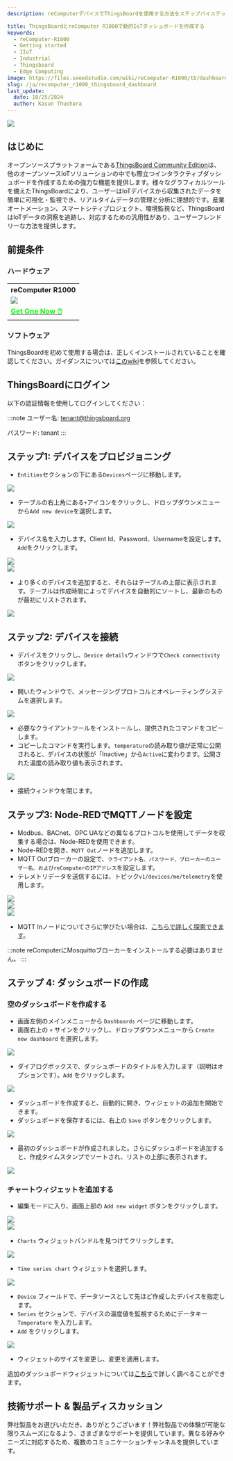 ```yaml
---
description: reComputerデバイスでThingsBoardを使用する方法をステップバイステップガイドで学習します。デバイスの追加、MQTTノードの設定、効率的なデータ監視のための人気機能を使用したインタラクティブダッシュボードの作成方法を発見してください。

title: ThingsBoardとreComputer R1000で動的IoTダッシュボードを作成する
keywords:
  - reComputer-R1000
  - Getting started
  - IIoT
  - Industrial 
  - Thingsboard
  - Edge Computing
image: https://files.seeedstudio.com/wiki/reComputer-R1000/tb/dashboard/thingsboard_1.webp
slug: /ja/recomputer_r1000_thingsboard_dashboard
last_update:
  date: 10/25/2024
  author: Kasun Thushara
---
```


<div style={{textAlign:'center'}}><img src="https://files.seeedstudio.com/wiki/reComputer-R1000/tb/dashboard/thingsboard.gif" style={{width:600}}/></div>

## はじめに

オープンソースプラットフォームである[ThingsBoard Community Edition](https://thingsboard.io/)は、他のオープンソースIoTソリューションの中でも際立つインタラクティブダッシュボードを作成するための強力な機能を提供します。様々なグラフィカルツールを備えたThingsBoardにより、ユーザーはIoTデバイスから収集されたデータを簡単に可視化・監視でき、リアルタイムデータの管理と分析に理想的です。産業オートメーション、スマートシティプロジェクト、環境監視など、ThingsBoardはIoTデータの洞察を追跡し、対応するための汎用性があり、ユーザーフレンドリーな方法を提供します。

## 前提条件

### ハードウェア

<div class="table-center">
 <table class="table-nobg">
    <tr class="table-trnobg">
      <th class="table-trnobg">reComputer R1000</th>
  </tr>
    <tr class="table-trnobg"></tr>
  <tr class="table-trnobg">
   <td class="table-trnobg"><div style={{textAlign:'center'}}><img src="https://files.seeedstudio.com/wiki/reComputer-R1000/recomputer_r_images/01.png" style={{width:300, height:'auto'}}/></div></td>
  </tr>
    <tr class="table-trnobg"></tr>
  <tr class="table-trnobg">
   <td class="table-trnobg"><div class="get_one_now_container" style={{textAlign: 'center'}}><a class="get_one_now_item" href="https://www.seeedstudio.com/reComputer-R1025-10-p-5895.html" target="_blank">
              <strong><span><font color={'FFFFFF'} size={"4"}> Get One Now 🖱️</font></span></strong>
          </a></div></td>
        </tr>
    </table>
</div>

### ソフトウェア

ThingsBoardを初めて使用する場合は、正しくインストールされていることを確認してください。ガイダンスについては[このwiki](https://wiki.seeedstudio.com/ja/recomputer_r1000_thingsboard_ce/)を参照してください。

## ThingsBoardにログイン

以下の認証情報を使用してログインしてください：

:::note
ユーザー名: tenant@thingsboard.org

パスワード: tenant
:::

## ステップ1: デバイスをプロビジョニング

- `Entities`セクションの下にある`Devices`ページに移動します。
  
<div style={{textAlign:'center'}}><img src="https://files.seeedstudio.com/wiki/reComputer-R1000/tb/dashboard/tb1.png" style={{width:600}}/></div>

- テーブルの右上角にある`+`アイコンをクリックし、ドロップダウンメニューから`Add new device`を選択します。

<div style={{textAlign:'center'}}><img src="https://files.seeedstudio.com/wiki/reComputer-R1000/tb/dashboard/tb2.png" style={{width:600}}/></div>

- デバイス名を入力します。Client Id、Password、Usernameを設定します。`Add`をクリックします。

<div style={{textAlign:'center'}}><img src="https://files.seeedstudio.com/wiki/reComputer-R1000/tb/dashboard/tb3.png" style={{width:600}}/></div>
<div style={{textAlign:'center'}}><img src="https://files.seeedstudio.com/wiki/reComputer-R1000/tb/dashboard/mqtt4.PNG" style={{width:400}}/></div>

- より多くのデバイスを追加すると、それらはテーブルの上部に表示されます。テーブルは作成時間によってデバイスを自動的にソートし、最新のものが最初にリストされます。

<div style={{textAlign:'center'}}><img src="https://files.seeedstudio.com/wiki/reComputer-R1000/tb/dashboard/tb5.png" style={{width:600}}/></div>

## ステップ2: デバイスを接続

- デバイスをクリックし、`Device details`ウィンドウで`Check connectivity`ボタンをクリックします。
  
<div style={{textAlign:'center'}}><img src="https://files.seeedstudio.com/wiki/reComputer-R1000/tb/dashboard/tb6.png" style={{width:600}}/></div>

- 開いたウィンドウで、メッセージングプロトコルとオペレーティングシステムを選択します。
  
<div style={{textAlign:'center'}}><img src="https://files.seeedstudio.com/wiki/reComputer-R1000/tb/dashboard/tb7.png" style={{width:600}}/></div>

- 必要なクライアントツールをインストールし、提供されたコマンドをコピーします。
- コピーしたコマンドを実行します。`temperature`の読み取り値が正常に公開されると、デバイスの状態が「Inactive」から`Active`に変わります。公開された温度の読み取り値も表示されます。

<div style={{textAlign:'center'}}><img src="https://files.seeedstudio.com/wiki/reComputer-R1000/tb/dashboard/tb8.png" style={{width:600}}/></div>

- 接続ウィンドウを閉じます。

## ステップ3: Node-REDでMQTTノードを設定

- Modbus、BACnet、OPC UAなどの異なるプロトコルを使用してデータを収集する場合は、Node-REDを使用できます。
- Node-REDを開き、`MQTT Out`ノードを追加します。
- MQTT Outブローカーの設定で、`クライアント名、パスワード、ブローカーのユーザー名、およびreComputerのIPアドレス`を設定します。
- テレメトリデータを送信するには、トピック`v1/devices/me/telemetry`を使用します。

<div style={{textAlign:'center'}}><img src="https://files.seeedstudio.com/wiki/reComputer-R1000/tb/dashboard/mqtt1.PNG" style={{width:400}}/></div>
<div style={{textAlign:'center'}}><img src="https://files.seeedstudio.com/wiki/reComputer-R1000/tb/dashboard/mqtt2.PNG" style={{width:400}}/></div>
<div style={{textAlign:'center'}}><img src="https://files.seeedstudio.com/wiki/reComputer-R1000/tb/dashboard/mqtt3.PNG" style={{width:400}}/></div>

- MQTT Inノードについてさらに学びたい場合は、[こちらで詳しく探索できます](https://wiki.seeedstudio.com/ja/recomputer_r1000_nodered_mqtt/)。

:::note
reComputerにMosquittoブローカーをインストールする必要はありません。
:::

## ステップ 4: ダッシュボードの作成

### 空のダッシュボードを作成する

- 画面左側のメインメニューから `Dashboards` ページに移動します。
- 画面右上の `+` サインをクリックし、ドロップダウンメニューから `Create new dashboard` を選択します。
  
<div style={{textAlign:'center'}}><img src="https://files.seeedstudio.com/wiki/reComputer-R1000/tb/dashboard/tb9.png" style={{width:600}}/></div>

- ダイアログボックスで、ダッシュボードのタイトルを入力します（説明はオプションです）。`Add` をクリックします。

<div style={{textAlign:'center'}}><img src="https://files.seeedstudio.com/wiki/reComputer-R1000/tb/dashboard/tb10.png" style={{width:600}}/></div>

- ダッシュボードを作成すると、自動的に開き、ウィジェットの追加を開始できます。
- ダッシュボードを保存するには、右上の `Save` ボタンをクリックします。

<div style={{textAlign:'center'}}><img src="https://files.seeedstudio.com/wiki/reComputer-R1000/tb/dashboard/tb11.png" style={{width:600}}/></div>

- 最初のダッシュボードが作成されました。さらにダッシュボードを追加すると、作成タイムスタンプでソートされ、リストの上部に表示されます。

<div style={{textAlign:'center'}}><img src="https://files.seeedstudio.com/wiki/reComputer-R1000/tb/dashboard/tb12.png" style={{width:600}}/></div>

### チャートウィジェットを追加する

- 編集モードに入り、画面上部の `Add new widget` ボタンをクリックします。

<div style={{textAlign:'center'}}><img src="https://files.seeedstudio.com/wiki/reComputer-R1000/tb/dashboard/tb13.png" style={{width:600}}/></div>

<div style={{textAlign:'center'}}><img src="https://files.seeedstudio.com/wiki/reComputer-R1000/tb/dashboard/tb14.png" style={{width:600}}/></div>

- `Charts` ウィジェットバンドルを見つけてクリックします。

<div style={{textAlign:'center'}}><img src="https://files.seeedstudio.com/wiki/reComputer-R1000/tb/dashboard/tb15.png" style={{width:600}}/></div>

- `Time series chart` ウィジェットを選択します。

<div style={{textAlign:'center'}}><img src="https://files.seeedstudio.com/wiki/reComputer-R1000/tb/dashboard/tb16.png" style={{width:600}}/></div>

- `Device` フィールドで、データソースとして先ほど作成したデバイスを指定します。
- `Series` セクションで、デバイスの温度値を監視するためにデータキー `Temperature` を入力します。
- `Add` をクリックします。

<div style={{textAlign:'center'}}><img src="https://files.seeedstudio.com/wiki/reComputer-R1000/tb/dashboard/tb17.png" style={{width:600}}/></div>

- ウィジェットのサイズを変更し、変更を適用します。

追加のダッシュボードウィジェットについては[こちら](https://thingsboard.io/docs/user-guide/dashboards/)で詳しく調べることができます。

## 技術サポート & 製品ディスカッション

弊社製品をお選びいただき、ありがとうございます！弊社製品での体験が可能な限りスムーズになるよう、さまざまなサポートを提供しています。異なる好みやニーズに対応するため、複数のコミュニケーションチャンネルを提供しています。

<div class="button_tech_support_container">
<a href="https://forum.seeedstudio.com/" class="button_forum"></a>
<a href="https://www.seeedstudio.com/contacts" class="button_email"></a>
</div>

<div class="button_tech_support_container">
<a href="https://discord.gg/eWkprNDMU7" class="button_discord"></a>
<a href="https://github.com/Seeed-Studio/wiki-documents/discussions/69" class="button_discussion"></a>
</div>
